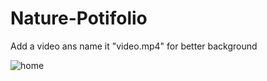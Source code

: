 # Nature-Potifolio

Add a video ans name it "video.mp4" for better background

![home](https://user-images.githubusercontent.com/62498603/187747020-f3c45a4b-ec1a-462f-b1aa-e6ae77599dad.jpg)
